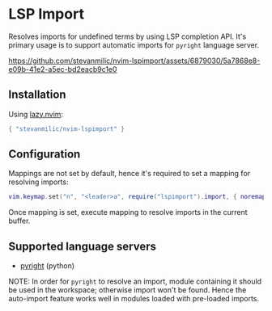 # LSP Import

Resolves imports for undefined terms by using LSP completion API. It's primary
usage is to support automatic imports for `pyright` language server.

https://github.com/stevanmilic/nvim-lspimport/assets/6879030/5a7868e8-e09b-41e2-a5ec-bd2eacb9c1e0

## Installation

Using [lazy.nvim](https://github.com/folke/lazy.nvim):

```lua
{ "stevanmilic/nvim-lspimport" }
```

## Configuration

Mappings are not set by default, hence it's required to set a mapping for resolving imports:

```lua
vim.keymap.set("n", "<leader>a", require("lspimport").import, { noremap = true })
```

Once mapping is set, execute mapping to resolve imports in the current buffer.

## Supported language servers

- [pyright](https://github.com/microsoft/pyright) (python)

NOTE: In order for `pyright` to resolve an import, module containing it should
be used in the workspace; otherwise import won't be found. Hence the
auto-import feature works well in modules loaded with pre-loaded imports.

